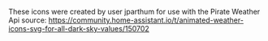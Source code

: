 These icons were created by user jparthum for use with the Pirate Weather Api
source: https://community.home-assistant.io/t/animated-weather-icons-svg-for-all-dark-sky-values/150702